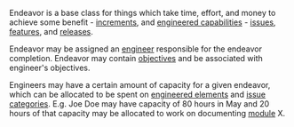 Endeavor is a base class for things which take time, effort, and money to achieve some benefit - [increments](Increment.html),
and [engineered capabilities](EngineeredCapability.html) - [issues](Issue.html), [features](Feature.html), and [releases](Release.html).

Endeavor may be assigned an [engineer](Engineer.html) responsible for the endeavor completion. 
Endeavor may contain [objectives](Objective.html) and be associated with engineer's objectives.

Engineers may have a certain amount of capacity for a given endeavor, which can be allocated to be spent on [engineered elements](EngineeredElement.html) and [issue categories](IssueCategory.html).
E.g. Joe Doe may have capacity of 80 hours in May and 20 hours of that capacity may be allocated to work on documenting [module](Module.html) X.